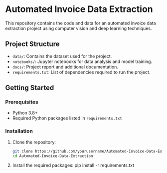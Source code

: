# Automated Invoice Data Extraction

This repository contains the code and data for an automated invoice data extraction project using computer vision and deep learning techniques.

## Project Structure
- `data/`: Contains the dataset used for the project.
- `notebooks/`: Jupyter notebooks for data analysis and model training.
- `docs/`: Project report and additional documentation.
- `requirements.txt`: List of dependencies required to run the project.

## Getting Started

### Prerequisites
- Python 3.8+
- Required Python packages listed in `requirements.txt`

### Installation

1. Clone the repository:
   ```bash
   git clone https://github.com/yourusername/Automated-Invoice-Data-Extraction.git
   cd Automated-Invoice-Data-Extraction

2. Install the required packages:
pip install -r requirements.txt
